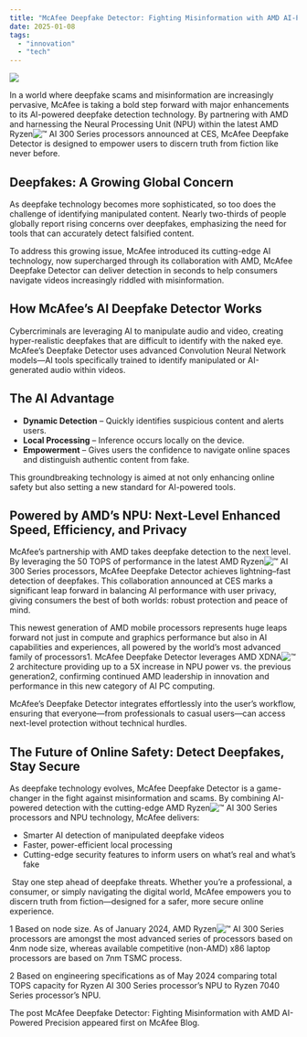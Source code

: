 ```yaml
---
title: "McAfee Deepfake Detector: Fighting Misinformation with AMD AI-Powered Precision"
date: 2025-01-08
tags: 
  - "innovation"
  - "tech"
---
```


![](https://www.mcafee.com/blogs/wp-content/uploads/2025/01/300x200_Blog_AMD-2x-300x200.png)

In a world where deepfake scams and misinformation are increasingly pervasive, McAfee is taking a bold step forward with major enhancements to its AI-powered deepfake detection technology. By partnering with AMD and harnessing the Neural Processing Unit (NPU) within the latest AMD Ryzen![™](https://s.w.org/images/core/emoji/15.0.3/72x72/2122.png) AI 300 Series processors announced at CES, McAfee Deepfake Detector is designed to empower users to discern truth from fiction like never before. 

## Deepfakes: A Growing Global Concern 

As deepfake technology becomes more sophisticated, so too does the challenge of identifying manipulated content. Nearly two-thirds of people globally report rising concerns over deepfakes, emphasizing the need for tools that can accurately detect falsified content. 

To address this growing issue, McAfee introduced its cutting-edge AI technology, now supercharged through its collaboration with AMD, McAfee Deepfake Detector can deliver detection in seconds to help consumers navigate videos increasingly riddled with misinformation. 

## How McAfee’s AI Deepfake Detector Works

Cybercriminals are leveraging AI to manipulate audio and video, creating hyper-realistic deepfakes that are difficult to identify with the naked eye. McAfee’s Deepfake Detector uses advanced Convolution Neural Network models—AI tools specifically trained to identify manipulated or AI-generated audio within videos. 

## The AI Advantage

- **Dynamic Detection** – Quickly identifies suspicious content and alerts users. 
- **Local Processing** – Inference occurs locally on the device. 
- **Empowerment** – Gives users the confidence to navigate online spaces and distinguish authentic content from fake. 

This groundbreaking technology is aimed at not only enhancing online safety but also setting a new standard for AI-powered tools. 

## Powered by AMD’s NPU: Next-Level Enhanced Speed, Efficiency, and Privacy 

McAfee’s partnership with AMD takes deepfake detection to the next level. By leveraging the 50 TOPS of performance in the latest AMD Ryzen![™](https://s.w.org/images/core/emoji/15.0.3/72x72/2122.png) AI 300 Series processors, McAfee Deepfake Detector achieves lightning–fast detection of deepfakes. This collaboration announced at CES marks a significant leap forward in balancing AI performance with user privacy, giving consumers the best of both worlds: robust protection and peace of mind.  

This newest generation of AMD mobile processors represents huge leaps forward not just in compute and graphics performance but also in AI capabilities and experiences, all powered by the world’s most advanced family of processors1. McAfee Deepfake Detector leverages AMD XDNA![™](https://s.w.org/images/core/emoji/15.0.3/72x72/2122.png) 2 architecture providing up to a 5X increase in NPU power vs. the previous generation2, confirming continued AMD leadership in innovation and performance in this new category of AI PC computing. 

McAfee’s Deepfake Detector integrates effortlessly into the user’s workflow, ensuring that everyone—from professionals to casual users—can access next-level protection without technical hurdles. 

## The Future of Online Safety: Detect Deepfakes, Stay Secure

As deepfake technology evolves, McAfee Deepfake Detector is a game-changer in the fight against misinformation and scams. By combining AI-powered detection with the cutting-edge AMD Ryzen![™](https://s.w.org/images/core/emoji/15.0.3/72x72/2122.png) AI 300 Series processors and NPU technology, McAfee delivers: 

- Smarter AI detection of manipulated deepfake videos
- Faster, power-efficient local processing
- Cutting-edge security features to inform users on what’s real and what’s fake

 Stay one step ahead of deepfake threats. Whether you’re a professional, a consumer, or simply navigating the digital world, McAfee empowers you to discern truth from fiction—designed for a safer, more secure online experience. 

1 Based on node size. As of January 2024, AMD Ryzen![™](https://s.w.org/images/core/emoji/15.0.3/72x72/2122.png) AI 300 Series processors are amongst the most advanced series of processors based on 4nm node size, whereas available competitive (non-AMD) x86 laptop processors are based on 7nm TSMC process.

2 Based on engineering specifications as of May 2024 comparing total TOPS capacity for Ryzen AI 300 Series processor’s NPU to Ryzen 7040 Series processor’s NPU.

The post McAfee Deepfake Detector: Fighting Misinformation with AMD AI-Powered Precision appeared first on McAfee Blog.
